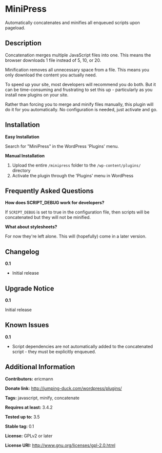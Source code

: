 MiniPress
=========

Automatically concatenates and minifies all enqueued scripts upon pageload.

Description
-----------

Concatenation merges multiple JavaScript files into one. This means the browser downloads 1 file instead of 5, 10, or 20.

Minification removes all unnecessary space from a file. This means you only download the content you actually need.

To speed up your site, most developers will recommend you do both.  But it can be time-consuming and frustrating to set this
up - particularly as you install new plugins on your site.

Rather than forcing you to merge and minify files manually, this plugin will do it for you automatically.  No configuration
is needed, just activate and go.

Installation
------------

**Easy Installation**

Search for "MiniPress" in the WordPress 'Plugins' menu.

**Manual Installation**

1. Upload the entire `/minipress` folder to the `/wp-content/plugins/` directory
1. Activate the plugin through the 'Plugins' menu in WordPress

Frequently Asked Questions
--------------------------

**How does SCRIPT_DEBUG work for developers?**

If `SCRIPT_DEBUG` is set to true in the configuration file, then scripts will be concatenated but they will not be
minified.

**What about stylesheets?**

For now they're left alone. This will (hopefully) come in a later version.

Changelog
---------

**0.1**

- Initial release

Upgrade Notice
--------------

**0.1**

Initial release

Known Issues
------------

**0.1**

- Script dependencies are not automatically added to the concatenated script - they must be explicitly enqueued.

Additional Information
----------------------

**Contributors:** ericmann

**Donate link:** http://jumping-duck.com/wordpress/plugins/

**Tags:** javascript, minify, concatenate

**Requires at least:** 3.4.2

**Tested up to:** 3.5

**Stable tag:** 0.1

**License:** GPLv2 or later

**License URI:** http://www.gnu.org/licenses/gpl-2.0.html